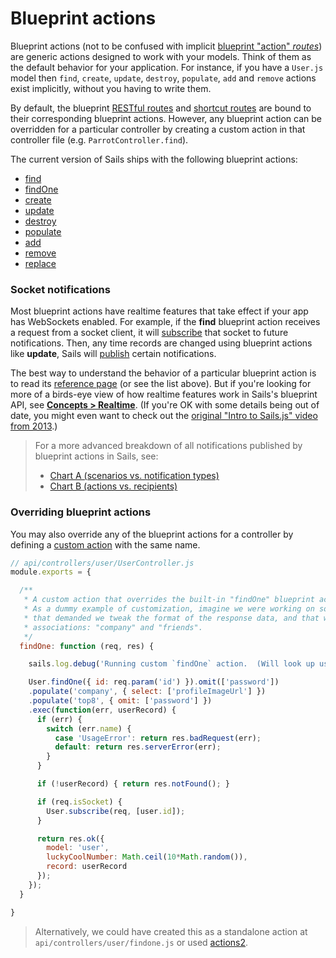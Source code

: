 # Blueprint actions

Blueprint actions (not to be confused with implicit [blueprint "action" _routes_](https://sailsjs.com/documentation/concepts/blueprints/blueprint-routes#?action-routes)) are generic actions designed to work with your models.  Think of them as the default behavior for your application.  For instance, if you have a `User.js` model then `find`, `create`, `update`, `destroy`, `populate`, `add` and `remove` actions exist implicitly, without you having to write them.

By default, the blueprint [RESTful routes](https://sailsjs.com/documentation/concepts/blueprints/blueprint-routes#?restful-routes) and [shortcut routes](https://sailsjs.com/documentation/concepts/blueprints/blueprint-routes#?shortcut-routes) are bound to their corresponding blueprint actions.  However, any blueprint action can be overridden for a particular controller by creating a custom action in that controller file (e.g. `ParrotController.find`).

The current version of Sails ships with the following blueprint actions:

+ [find](https://sailsjs.com/documentation/reference/blueprint-api/find-where)
+ [findOne](https://sailsjs.com/documentation/reference/blueprint-api/find-one)
+ [create](https://sailsjs.com/documentation/reference/blueprint-api/create)
+ [update](https://sailsjs.com/documentation/reference/blueprint-api/update)
+ [destroy](https://sailsjs.com/documentation/reference/blueprint-api/destroy)
+ [populate](https://sailsjs.com/documentation/reference/blueprint-api/populate)
+ [add](https://sailsjs.com/documentation/reference/blueprint-api/add-to)
+ [remove](https://sailsjs.com/documentation/reference/blueprint-api/remove-from)
+ [replace](https://sailsjs.com/documentation/reference/blueprint-api/replace)

### Socket notifications

Most blueprint actions have realtime features that take effect if your app has WebSockets enabled.  For example, if the **find** blueprint action receives a request from a socket client, it will [subscribe](https://sailsjs.com/documentation/reference/web-sockets/resourceful-pub-sub/subscribe) that socket to future notifications.  Then, any time records are changed using blueprint actions like **update**, Sails will [publish](https://sailsjs.com/documentation/reference/web-sockets/resourceful-pub-sub/publish) certain notifications.

The best way to understand the behavior of a particular blueprint action is to read its [reference page](https://sailsjs.com/documentation/reference/blueprint-api) (or see the list above).  But if you're looking for more of a birds-eye view of how realtime features work in Sails's blueprint API, see [**Concepts > Realtime**](https://sailsjs.com/documentation/concepts/realtime).  (If you're OK with some details being out of date, you might even want to check out the [original "Intro to Sails.js" video from 2013](https://www.youtube.com/watch?v=GK-tFvpIR7c).)

> For a more advanced breakdown of all notifications published by blueprint actions in Sails, see:
> + [Chart A (scenarios vs. notification types)](https://docs.google.com/spreadsheets/d/10FV9plyHR4gE9xIomIZlF-YS1S54oHEdvH8ZmTC1Fnc/edit#gid=0)
> + [Chart B (actions vs. recipients)](https://docs.google.com/spreadsheets/d/1B6i8aOoLNLtxJ4aeiA8GQ2lUQSvLOrP89RSLr7IAImw/edit#gid=0)

### Overriding blueprint actions

You may also override any of the blueprint actions for a controller by defining a [custom action](https://sailsjs.com/documentation/concepts/actions-and-controllers) with the same name.

```javascript
// api/controllers/user/UserController.js
module.exports = {

  /**
   * A custom action that overrides the built-in "findOne" blueprint action.
   * As a dummy example of customization, imagine we were working on something in our app
   * that demanded we tweak the format of the response data, and that we only populate two
   * associations: "company" and "friends".
   */
  findOne: function (req, res) {

    sails.log.debug('Running custom `findOne` action.  (Will look up user #'+req.param(\'id\')...');

    User.findOne({ id: req.param('id') }).omit(['password'])
    .populate('company', { select: ['profileImageUrl'] })
    .populate('top8', { omit: ['password'] })
    .exec(function(err, userRecord) {
      if (err) {
        switch (err.name) {
          case 'UsageError': return res.badRequest(err);
          default: return res.serverError(err);
        }
      }

      if (!userRecord) { return res.notFound(); }

      if (req.isSocket) {
        User.subscribe(req, [user.id]);
      }

      return res.ok({
        model: 'user',
        luckyCoolNumber: Math.ceil(10*Math.random()),
        record: userRecord
      });
    });
  }

}
```

> Alternatively, we could have created this as a standalone action at `api/controllers/user/findone.js` or used [actions2](https://sailsjs.com/documentation/concepts/actions-and-controllers#?actions-2).

<docmeta name="displayName" value="Blueprint actions">
